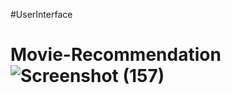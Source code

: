 #UserInterface
# Movie-Recommendation![Screenshot (157)](https://github.com/user-attachments/assets/c366a5ce-9deb-413b-94cf-c428b57e9051)
